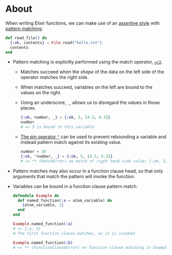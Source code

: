 # About

When writing Elixir functions, we can make use of an [assertive style][assertive-style] with [pattern matching][pattern-match-doc]:

```elixir
def read_file() do
  {:ok, contents} = File.read("hello.txt")
  contents
end
```

- Pattern matching is explicitly performed using the match operator, [`=/2`][match-op].

  - Matches succeed when the _shape_ of the data on the left side of the operator matches the right side.
  - When matches succeed, variables on the left are bound to the values on the right.
  - Using an underscore, `_`, allows us to disregard the values in those places.

    ```elixir
    {:ok, number, _} = {:ok, 5, [4.5, 6.3]}
    number
    # => 5 is bound to this variable
    ```

  - [The pin operator `^`][getting-started-pin-operator] can be used to prevent rebounding a variable and instead pattern match against its existing value.

    ```elixir
    number = 10
    {:ok, ^number, _} = {:ok, 5, [4.5, 6.3]}
    # => ** (MatchError) no match of right hand side value: {:ok, 5, [4.5, 6.3]}
    ```

- Pattern matches may also occur in a function clause head, so that only arguments that match the pattern will invoke the function.
- Variables can be bound in a function clause pattern match.

  ```elixir
  defmodule Example do
    def named_function(:a = atom_variable) do
      {atom_variable, 1}
    end
  end

  Example.named_function(:a)
  # => {:a, 1}
  # The first function clause matches, so it is invoked

  Example.named_function(:b)
  # => ** (FunctionClauseError) no function clause matching in Example.named_function/1
  ```

[assertive-style]: http://blog.plataformatec.com.br/2014/09/writing-assertive-code-with-elixir/
[pattern-match-doc]: https://elixir-lang.org/getting-started/pattern-matching.html
[match-op]: https://hexdocs.pm/elixir/Kernel.SpecialForms.html#=/2
[getting-started-pin-operator]: https://elixir-lang.org/getting-started/pattern-matching.html#the-pin-operator
